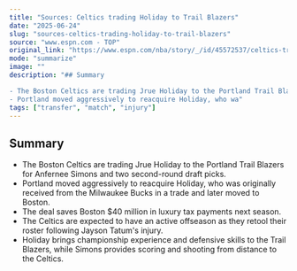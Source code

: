 ```yaml
---
title: "Sources: Celtics trading Holiday to Trail Blazers"
date: "2025-06-24"
slug: "sources-celtics-trading-holiday-to-trail-blazers"
source: "www.espn.com - TOP"
original_link: "https://www.espn.com/nba/story/_/id/45572537/celtics-trading-jrue-holiday-trail-blazers-sources-say"
mode: "summarize"
image: ""
description: "## Summary

- The Boston Celtics are trading Jrue Holiday to the Portland Trail Blazers for Anfernee Simons and two second-round draft picks.
- Portland moved aggressively to reacquire Holiday, who wa"
tags: ["transfer", "match", "injury"]
---
```


## Summary

- The Boston Celtics are trading Jrue Holiday to the Portland Trail Blazers for Anfernee Simons and two second-round draft picks.
- Portland moved aggressively to reacquire Holiday, who was originally received from the Milwaukee Bucks in a trade and later moved to Boston.
- The deal saves Boston $40 million in luxury tax payments next season.
- The Celtics are expected to have an active offseason as they retool their roster following Jayson Tatum's injury.
- Holiday brings championship experience and defensive skills to the Trail Blazers, while Simons provides scoring and shooting from distance to the Celtics.